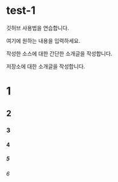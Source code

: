 # test-1

깃허브 사용법을 연습합니다.

여기에 원하는 내용을 입력하세요.

작성한 소스에 대한 간단한 소개글을 작성합니다.

저장소에 대한 소개글을 작성합니다.

# 1

## 2

### 3

####  4

##### 5

###### 6
